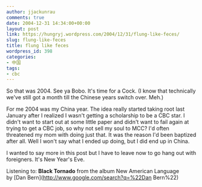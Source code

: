 ```yaml
---
author: jjackunrau
comments: true
date: 2004-12-31 14:34:00+00:00
layout: post
link: https://hungryj.wordpress.com/2004/12/31/flung-like-feces/
slug: flung-like-feces
title: flung like feces
wordpress_id: 398
categories:
- 中国
tags:
- cbc
---
```


So that was 2004.  See ya Bobo.  It's time for a Cock.  (I know that technically we've still got a month till the Chinese years switch over.  Meh.)  
  
For me 2004 was my China year.  The idea really started taking root last January after I realized I wasn't getting a scholarship to be a CBC star.  I didn't want to start out at some little paper and didn't want to fail again at trying to get a CBC job, so why not sell my soul to MCC?  I'd often threatened my mom with doing just that.  It was the reason I'd been baptized after all.  Well I won't say what I ended up doing, but I did end up in China.  
  
I wanted to say more in this post but I have to leave now to go hang out with foreigners.  It's New Year's Eve.  
  
Listening to: **Black Tornado** from the album New American Language   
by [Dan Bern](http://www.google.com/search?q=%22Dan Bern%22)

